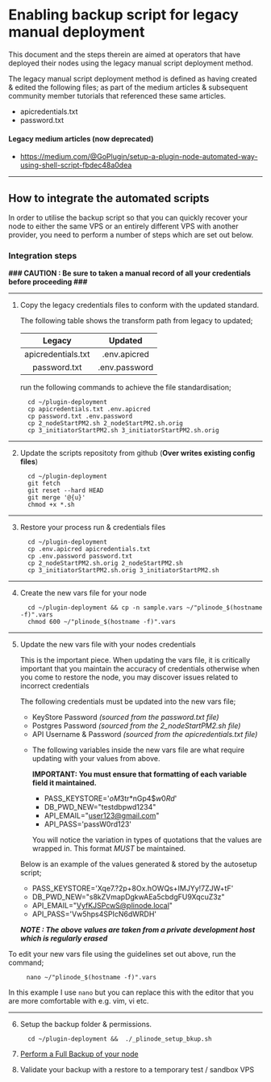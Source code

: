 # Enabling backup script for legacy manual deployment

This document and the steps therein are aimed at operators that have deployed their nodes using the legacy manual script deployment method. 

The legacy manual script deployment method is defined as having created & edited the following files; as part of the medium articles & subsequent community member tutorials that referenced these same articles.

   - apicredentials.txt
   - password.txt

#### Legacy medium articles (now deprecated)

   - https://medium.com/@GoPlugin/setup-a-plugin-node-automated-way-using-shell-script-fbdec48a0dea

---

## How to integrate the automated scripts

In order to utilise the backup script so that you can quickly recover your node to either the same VPS or an entirely different VPS with another provider, you need to perform a number of steps which are set out below.

### Integration steps

**###  CAUTION : Be sure to taken a manual record of all your credentials before proceeding ###**

---

   1. Copy the legacy credentials files to conform with the updated standard.
      
      The following table shows the transform path from legacy to updated;

      Legacy | Updated
      :---: | :---: 
      |apicredentials.txt | .env.apicred
      |password.txt | .env.password

      run the following commands to achieve the file standardisation;

            cd ~/plugin-deployment
            cp apicredentials.txt .env.apicred
            cp password.txt .env.password
            cp 2_nodeStartPM2.sh 2_nodeStartPM2.sh.orig
            cp 3_initiatorStartPM2.sh 3_initiatorStartPM2.sh.orig

---

   2. Update the scripts repositoty from github (**Over writes existing config files**)
        
            cd ~/plugin-deployment
            git fetch
            git reset --hard HEAD
            git merge '@{u}'
            chmod +x *.sh

---

   3. Restore your process run & credentials files
        
            cd ~/plugin-deployment
            cp .env.apicred apicredentials.txt
            cp .env.password password.txt
            cp 2_nodeStartPM2.sh.orig 2_nodeStartPM2.sh
            cp 3_initiatorStartPM2.sh.orig 3_initiatorStartPM2.sh

---

   4. Create the new vars file for your node
   
            cd ~/plugin-deployment && cp -n sample.vars ~/"plinode_$(hostname -f)".vars
            chmod 600 ~/"plinode_$(hostname -f)".vars

---

   5. Update the new vars file with your nodes credentials

      This is the important piece. When updating the vars file, it is critically important that you maintain the accuracy of credentials otherwise when you come to restore the node, you may discover issues related to incorrect credentials

      The following credentials must be updated into the new vars file;

      - KeyStore Password _(sourced from the password.txt file)_
      - Postgres Password _(sourced from the_ _2\_nodeStartPM2.sh file)_
      - API Username & Password _(sourced from the apicredentials.txt file)_


      +  The following variables inside the new vars file are what require updating with your values from above. 
      
         **IMPORTANT: You must ensure that formatting of each variable field it maintained.**

           *    PASS_KEYSTORE='$oM3$tr*nGp4$$w0Rd$'
           *    DB_PWD_NEW="testdbpwd1234"
           *    API_EMAIL="user123@gmail.com"
           *    API_PASS='passW0rd123'

         You will notice the variation in types of quotations that the values are wrapped in. This format *MUST* be maintained.


      Below is an example of the values generated & stored by the autosetup script;

      - PASS_KEYSTORE='Xqe7.?2p+8Ox.hOWQs+IMJYy!7ZJW+tF'
      - DB_PWD_NEW="s8kZVmapDgkwAEa5cbdgFU9XqcuZ3z"
      - API_EMAIL="VyfKJSPcwS@plinode.local"
      - API_PASS='Vw5hps4SPIcN6dWRDH'

      **_NOTE : The above values are taken from a private development host which is regularly erased_**

   To edit your new vars file using the guidelines set out above, run the command; 

         nano ~/"plinode_$(hostname -f)".vars
   
   In this example I use `nano` but you can replace this with the editor that you are more comfortable with e.g. vim, vi etc.


---

   6. Setup the backup folder & permissions.
   
            cd ~/plugin-deployment &&  ./_plinode_setup_bkup.sh


   7. [Perform a Full Backup of your node](node_backup_restore.md#performing-a-backup)
   8. Validate your backup with a restore to a temporary test / sandbox VPS